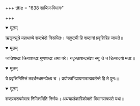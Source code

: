 +++
title = "638 शाब्दिकविभागः"

+++


<details open><summary>मूलम्</summary>

ऋलृक्सूत्रे महाभाष्ये शब्दभेदो निरूपितः। चतुष्टयी हि शब्दानां प्रवृत्तिरिह जायते॥
</details>



<details open><summary>मूलम्</summary>

जातिशब्दाः क्रियाशब्दाः गुणशब्दाः तथा परे। यदृच्छाशब्दसंज्ञा स्युः ते च डित्थादयो मताः॥
</details>



<details open><summary>मूलम्</summary>

ये प्रवृत्तिनिमित्तं तदर्थस्थमनपेक्ष्य च । प्रयोक्त्रभिप्रायमात्रात्प्रवर्तन्ते हि ते पुनः॥
</details>



<details open><summary>मूलम्</summary>

शब्दस्वरूपमेवात्र निमित्तमिति निर्णयः। अथचालंकारिकोक्तो विभागस्त्वपरो यथा॥
</details>

